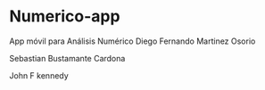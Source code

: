 # Numerico-app
App móvil para Análisis Numérico
Diego Fernando Martinez Osorio

Sebastian Bustamante Cardona

John F kennedy

